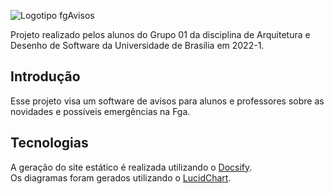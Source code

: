![Logotipo fgAvisos](https://unbarqdsw2022-1.github.io/2022.1_G1_fgAvisos/assets/img/Logo.png)

Projeto realizado pelos alunos do Grupo 01 da disciplina de Arquitetura e Desenho de Software da Universidade de Brasília em 2022-1.

## Introdução

Esse projeto visa um software de avisos para alunos e professores sobre as novidades e possíveis emergências na Fga.

## Tecnologias

A geração do site estático é realizada utilizando o [Docsify](https://docsify.js.org/).
</br>
Os diagramas foram gerados utilizando o [LucidChart](https://www.lucidchart.com/).



